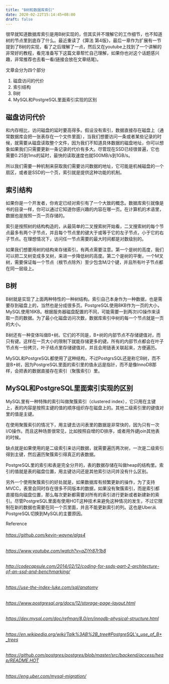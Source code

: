 ```yaml
---
title: "B树和数据库索引"
date: 2020-02-22T15:14:45+08:00
draft: false
---
```


很早就知道数据库索引是用B树实现的，但其实并不理解它的工作细节，也不知道树的节点里到底存了什么。最近重读了《算法 第4版》，最后一章作为扩展有一节提到了B树的实现，看了之后理解了一点，然后又在youtube上找到了一个讲解的非常好的教程，看完准备写下这篇文章帮忙自己理解，如果你也对这个话题感兴趣，非常推荐也去看一看(链接会放在文章结尾)。

文章会分为四个部分
1. 磁盘访问的代价
2. 索引结构
3. B树
4. MySQL和PostgreSQL里面索引实现的区别

## 磁盘访问代价

和内存相比，访问磁盘的延时要高得多。假设没有索引，数据直接存在磁盘上（通常数据库会把一张表存在一个文件里面），当我们想要访问一条或者某些记录的时候，就需要从磁盘读取整个文件，因为我们不知道具体数据的磁盘地址，你可以想象如果我们只需要更新一条记录的代价有多大。尽管现在SSD已经很普遍，它也需要0.25到1ms的延时，最快的读取速度也就500MB/s到1GB/s。

所以我们需要一种机制来获取我们需要访问数据的地址，它可能是机械磁盘的一个扇区，或者是SSD的一个页，索引就是提供这种功能的机制。

## 索引结构

如果你是一个开发者，你肯定已经对索引有了一个大致的概念。数据库索引就像是书的目录一样，你可以通过它知道你感兴趣的内容在哪一页。在计算机的术语里，数据也是按照一页一页存储的。

索引是按照树的结构构造的，从最简单的二叉搜索树开始看，二叉搜索树的每个节点最多有两个子节点，并且每个节点里的键大于或等于它的左子节点，小于它的右子节点。在理想情况下，访问任一节点需要的最大时间都是对数级别的。

如果我们想要用树的结构来存储索引，有两点需要注意。第一个是树的高度，我们可以把二叉树变成多叉树，来进一步降低树的高度。第二个是树的平衡，一个M叉树，需要保证每一个节点（根节点除外）至少包含M/2个键，并且所有叶子节点都在同一层级上。

## B树

B树就是实现了上面两种特性的一种树结构。索引自己本身作为一种数据，也是需要存到磁盘上的，当然也是分成很多页。PostgreSQL使用8KB作为一页的大小，MySQL使用16KB。根据服务器磁盘配置的不同，可能需要一到两次I/O操作来读取一页的数据。为了最小化磁盘访问次数，数据库索引中树的每一个节点就是一页的大小。

B树还有一种变体叫做B+树。它们的不同是，B+树的内部节点不存储键值对，而只有键。这样在一页大小的限制下就能存储更多的键。所有的内部节点都会在叶子节点有一份拷贝，叶子结点里存储键值对，并且会用链表关联起来，方便遍历。

MySQL和PostgreSQL都使用了这种结构，不过PostgrsSQL还是称它B树，而不是B+树，因为PostgreSQL里面的索引里的值永远是指针，而不是像InnoDB那样，会把表的数据直接存在索引（聚簇索引）里。


## MySQL和PostgreSQL里面索引实现的区别

MySQL里有一种特殊的索引叫做聚簇索引（clustered index），它只用在主键上，表的内容是按照主键的值的顺序组织存在磁盘上的。其他二级索引里的键值对里的值是主键。

在使用聚簇索引的情况下，用主键去访问表里的数据是非常快的，因为只有一次I/O操作。而且这种场景很常见，比如按照自增的ID排序，或者用外键join其他表的时候。

缺点就是如果使用的是二级索引来访问数据，就需要遍历两次树，一次是二级索引得到主键，然后遍历聚簇索引得真正的表数据。

PostgreSQL里的索引和表是完全分开的，表的数据存储在叫做heap的结构里。索引的值就是表的磁盘位置，用主键访问还是其他索引访问并没有什么区别。

另外一个使用聚簇索引的好处就是，如果数据库有频繁更新的操作，为了支持MVCC，表里会同时存在很多不同版本的数据，如果没有聚簇索引，而是索引都直接指向磁盘位置，那么每次更新都需要对所有的索引进行更新或者新建新的索引。尽管PostgreSQL里面有使用HOT这种技术来避免这种情况的发生，不过它限制在新的数据也需要在同一个页里面，并且不能更新索引的列。这也是Uber从PostgreSQL切换到MySQL的主要原因。


Reference

###### https://github.com/kevin-wayne/algs4

###### https://www.youtube.com/watch?v=aZjYr87r1b8

###### http://codecapsule.com/2014/02/12/coding-for-ssds-part-2-architecture-of-an-ssd-and-benchmarking/

###### https://use-the-index-luke.com/sql/anatomy

###### https://www.postgresql.org/docs/12/storage-page-layout.html

###### https://dev.mysql.com/doc/refman/8.0/en/innodb-physical-structure.html

###### https://en.wikipedia.org/wiki/Talk%3AB%2B_tree#PostgreSQL's_use_of_B+_trees

###### https://github.com/postgres/postgres/blob/master/src/backend/access/heap/README.HOT

###### https://eng.uber.com/mysql-migration/